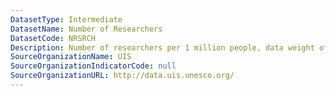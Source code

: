 ```yaml
---
DatasetType: Intermediate
DatasetName: Number of Researchers
DatasetCode: NRSRCH
Description: Number of researchers per 1 million people, data weight of 50%.
SourceOrganizationName: UIS
SourceOrganizationIndicatorCode: null
SourceOrganizationURL: http://data.uis.unesco.org/
---
```


